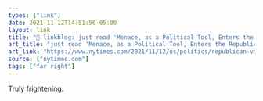 ```yaml
---
types: ["link"]
date: 2021-11-12T14:51:56-05:00
layout: link
title: "🔗 linkblog: just read 'Menace, as a Political Tool, Enters the Republican Mainstream - The New York Times'"
art_title: "just read 'Menace, as a Political Tool, Enters the Republican Mainstream - The New York Times"
art_link: "https://www.nytimes.com/2021/11/12/us/politics/republican-violent-rhetoric.html"
source: ["nytimes.com"]
tags: ["far right"]
---
```

Truly frightening.
